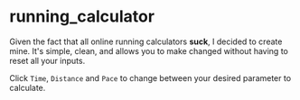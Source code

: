 # running_calculator
Given the fact that all online running calculators **suck**, I decided to create mine.
It's simple, clean, and allows you to make changed without having to reset all your inputs.

Click ``Time``, ``Distance`` and ``Pace`` to change between your desired parameter to calculate.


